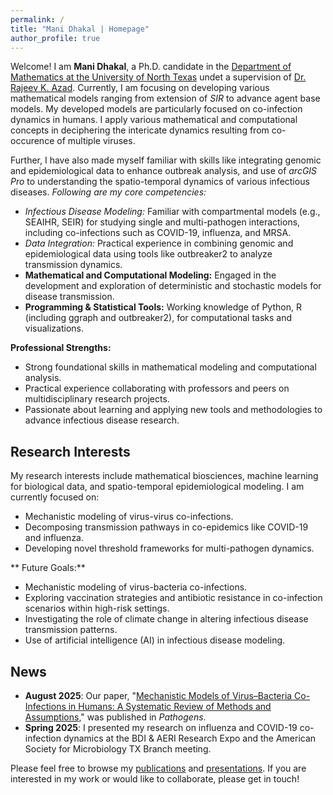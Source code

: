 ```yaml
---
permalink: /
title: "Mani Dhakal | Homepage"
author_profile: true
---
```


Welcome! I am **Mani Dhakal**, a Ph.D. candidate in the [Department of Mathematics at the University of North Texas](https://math.unt.edu/) undet a supervision of [Dr. Rajeev K. Azad](https://scholars.unt.edu/en/persons/rajeev-azad). Currently, I am focusing on developing various mathematical models ranging from extension of *SIR* to advance agent base models. My developed models are particularly focused on co-infection dynamics in humans. I apply various mathematical and computational concepts in deciphering the intericate dynamics resulting from co-occurence of multiple viruses.

Further, I have also made myself familiar with skills like integrating genomic and epidemiological data to enhance outbreak analysis, and  use of *arcGIS Pro* to understanding the spatio-temporal dynamics of various infectious diseases.
*Following are my core competencies:*
* *Infectious Disease Modeling:* Familiar with compartmental models (e.g., SEAIHR, SEIR) for studying single and multi-pathogen interactions, including co-infections such as COVID-19, influenza, and MRSA.
* *Data Integration:* Practical experience in combining genomic and epidemiological data using tools like outbreaker2 to analyze transmission dynamics.
* **Mathematical and Computational Modeling:** Engaged in the development and exploration of deterministic and stochastic models for disease transmission.
* **Programming & Statistical Tools:** Working knowledge of Python, R (including ggraph and outbreaker2), for computational tasks and visualizations.

**Professional Strengths:**
* Strong foundational skills in mathematical modeling and computational analysis.
* Practical experience collaborating with professors and peers on multidisciplinary research projects.
* Passionate about learning and applying new tools and methodologies to advance infectious disease research.


## Research Interests

My research interests include mathematical biosciences, machine learning for biological data, and spatio-temporal epidemiological modeling. I am currently focused on:
* Mechanistic modeling of virus-virus co-infections.
* Decomposing transmission pathways in co-epidemics like COVID-19 and influenza.
* Developing novel threshold frameworks for multi-pathogen dynamics.
  
** Future Goals:**
* Mechanistic modeling of virus-bacteria co-infections.
* Exploring vaccination strategies and antibiotic resistance in co-infection scenarios within high-risk settings.
* Investigating the role of climate change in altering infectious disease transmission patterns.
* Use of artificial intelligence (AI) in infectious disease modeling.


## News
* **August 2025**: Our paper, "[Mechanistic Models of Virus–Bacteria Co-Infections in Humans: A Systematic Review of Methods and Assumptions](https://doi.org/10.3390/pathogens14080830)," was published in *Pathogens*.
* **Spring 2025**: I presented my research on influenza and COVID-19 co-infection dynamics at the BDI & AERI Research Expo and the American Society for Microbiology TX Branch meeting.

Please feel free to browse my [publications](https://manidhakal.github.io/publications/) and [presentations](https://manidhakal.github.io/talks/). If you are interested in my work or would like to collaborate, please get in touch!
